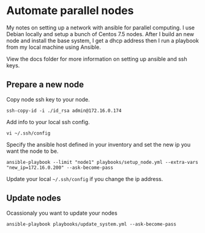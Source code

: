 
# Automate parallel nodes

My notes on setting up a network with ansible for parallel computing. I use Debian locally and setup a bunch of Centos 7.5 nodes.
After I build an new node and install the base system, I get a dhcp address then I run a playbook from my local machine using Ansible.

View the docs folder for more information on setting up ansible and ssh keys.

## Prepare a new node

Copy node ssh key to your node.

`ssh-copy-id -i ./id_rsa admin@172.16.0.174`

Add info to your local ssh config.

`vi ~/.ssh/config`

Specify the ansible host defined in your inventory and set the new ip you want the node to be.

`ansible-playbook --limit "node1" playbooks/setup_node.yml --extra-vars "new_ip=172.16.0.200" --ask-become-pass`

Update your local `~/.ssh/config` if you change the ip address. 

## Update nodes

Ocassionaly you want to update your nodes

`ansible-playbook playbooks/update_system.yml --ask-become-pass`

